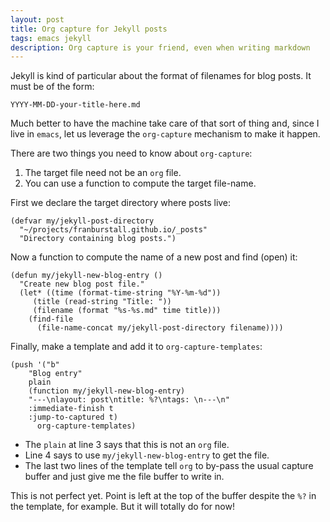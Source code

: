 ```yaml
---
layout: post
title: Org capture for Jekyll posts
tags: emacs jekyll
description: Org capture is your friend, even when writing markdown
---
```


Jekyll is kind of particular about the format of filenames
for blog posts.  It must be of the form:
```
YYYY-MM-DD-your-title-here.md
```

Much better to have the machine take care of that sort of
thing and, since I live in `emacs`, let us leverage the
`org-capture` mechanism to make it happen.

There are two things you need to know about `org-capture`:

1. The target file need not be an `org` file.
2. You can use a function to compute the target file-name.

First we declare the target directory where posts live:
```emacs-lisp
(defvar my/jekyll-post-directory
  "~/projects/franburstall.github.io/_posts"
  "Directory containing blog posts.")
```
Now a function to compute the name of a new post and find
(open) it:
```emacs-lisp
(defun my/jekyll-new-blog-entry ()
  "Create new blog post file."
  (let* ((time (format-time-string "%Y-%m-%d"))
	 (title (read-string "Title: "))
	 (filename (format "%s-%s.md" time title)))
    (find-file 
	  (file-name-concat my/jekyll-post-directory filename))))
```

Finally, make a template and add it to
`org-capture-templates`:
``` emacs-lisp
(push '("b"
	"Blog entry"
	plain
	(function my/jekyll-new-blog-entry)
	"---\nlayout: post\ntitle: %?\ntags: \n---\n"
	:immediate-finish t
	:jump-to-captured t)
      org-capture-templates)
```
* The `plain` at line 3 says that this is not an `org` file.
* Line 4 says to use `my/jekyll-new-blog-entry` to get the
  file.
* The last two lines of the template tell `org` to by-pass the usual
  capture buffer and just give me the file buffer to write
  in.
  
This is not perfect yet.  Point is left at the top of the
buffer despite the `%?` in the template, for example.  But
it will totally do for now!
